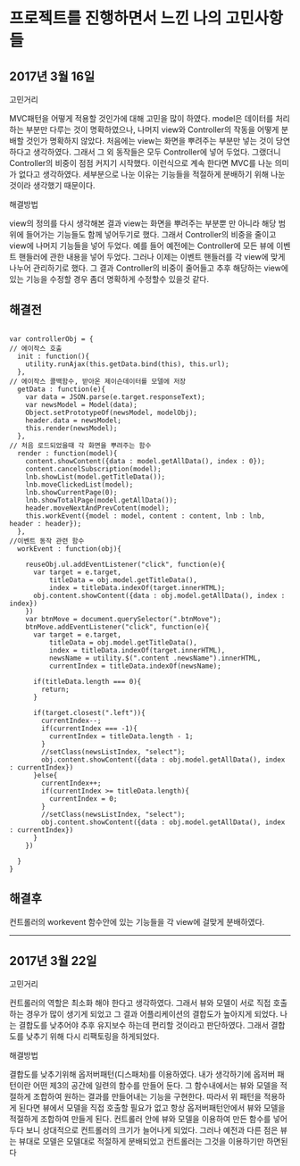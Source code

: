 프로젝트를 진행하면서 느낀 나의 고민사항들
=========

2017년 3월 16일
---------
고민거리

MVC패턴을 어떻게 적용할 것인가에 대해 고민을 많이 하였다.
model은 데이터를 처리하는 부분만 다루는 것이 명확하였으나, 나머지 view와 Controller의 작동을 어떻게 분배할 것인가 명확하지 않았다.
처음에는 view는 화면을 뿌려주는 부분만 넣는 것이 당연하다고 생각하였다. 그래서 그 외 동작들은 모두 Controller에 넣어 두었다.
그랬더니 Controller의 비중이 점점 커지기 시작했다. 이런식으로 계속 한다면 MVC를 나눈 의미가 없다고 생각하였다. 세부분으로 나눈 이유는
기능들을 적절하게 분배하기 위해 나눈것이라 생각했기 때문이다.

해결방법

view의 정의를 다시 생각해본 결과 view는 화면을 뿌려주는 부분뿐 만 아니라 해당 범위에 들어가는 기능들도 함께 넣어두기로 했다.
그래서 Controller의 비중을 줄이고 view에 나머지 기능들을 넣어 두었다. 예를 들어 예전에는 Controller에 모든 뷰에 이벤트 핸들러에
관한 내용을 넣어 두었다. 그러나 이제는 이벤트 핸들러를 각 view에 맞게 나누어 관리하기로 했다. 그 결과 Controller의 비중이 줄어들고 추후
해당하는 view에 있는 기능을 수정할 경우 좀더 명확하게 수정할수 있을것 같다.

해결전
---------
<pre><code>
var controllerObj = {
// 에이작스 호출
  init : function(){
    utility.runAjax(this.getData.bind(this), this.url);
  },
// 에이작스 콜백함수, 받아온 제이슨데이터를 모델에 저장
  getData : function(e){
    var data = JSON.parse(e.target.responseText);
    var newsModel = Model(data);
    Object.setPrototypeOf(newsModel, modelObj);
    header.data = newsModel;
    this.render(newsModel);
  },
// 처음 로드되었을때 각 화면을 뿌려주는 함수
  render : function(model){
    content.showContent({data : model.getAllData(), index : 0});
    content.cancelSubscription(model);
    lnb.showList(model.getTitleData());
    lnb.moveClickedList(model);
    lnb.showCurrentPage(0);
    lnb.showTotalPage(model.getAllData());
    header.moveNextAndPrevCotent(model);
    this.workEvent({model : model, content : content, lnb : lnb, header : header});
  },
//이벤트 동작 관련 함수
  workEvent : function(obj){

    reuseObj.ul.addEventListener("click", function(e){
      var target = e.target,
          titleData = obj.model.getTitleData(),
          index = titleData.indexOf(target.innerHTML);
      obj.content.showContent({data : obj.model.getAllData(), index : index})
    })
    var btnMove = document.querySelector(".btnMove");
    btnMove.addEventListener("click", function(e){
      var target = e.target,
          titleData = obj.model.getTitleData(),
          index = titleData.indexOf(target.innerHTML),
          newsName = utility.$(".content .newsName").innerHTML,
          currentIndex = titleData.indexOf(newsName);

      if(titleData.length === 0){
        return;
      }

      if(target.closest(".left")){
        currentIndex--;
        if(currentIndex === -1){
          currentIndex = titleData.length - 1;
        }
        //setClass(newsListIndex, "select");
        obj.content.showContent({data : obj.model.getAllData(), index : currentIndex})
      }else{
        currentIndex++;
        if(currentIndex >= titleData.length){
          currentIndex = 0;
        }
        //setClass(newsListIndex, "select");
        obj.content.showContent({data : obj.model.getAllData(), index : currentIndex})
      }
    })

  }
}
</code></pre>

해결후
---------
컨트롤러의 workevent 함수안에 있는 기능들을 각 view에 걸맞게 분배하였다.

---------
2017년 3월 22일
---------
고민거리

컨트롤러의 역할은 최소화 해야 한다고 생각하였다. 그래서 뷰와 모델이 서로 직접 호출하는 경우가 많이 생기게 되었고 그 결과 어플리케이션의
결합도가 높아지게 되었다. 나는 결합도를 낮추어야 추후 유지보수 하는데 편리할 것이라고 판단하였다. 그래서 결합도를 낮추기 위해 다시 리팩토링을 하게되었다.

해결방법

결합도를 낮추기위해 옵저버패턴(디스패처)를 이용하였다. 내가 생각하기에 옵저버 패턴이란 어떤 제3의 공간에 일련의 함수를 만들어 둔다. 그 함수내에서는
뷰와 모델을 적절하게 조합하여 원하는 결과를 만들어내는 기능을 구현한다. 따라서 위 패턴을 적용하게 된다면 뷰에서 모델을 직접 호출할 필요가 없고 항상
옵저버패턴안에서 뷰와 모델을 적절하게 조합하여 만들게 된다. 컨트롤러 안에 뷰와 모델을 이용하여 만든 함수를 넣어두다 보니 상대적으로 컨트롤러의 크기가
늘어나게 되었다. 그러나 예전과 다른 점은 뷰는 뷰대로 모델은 모델대로 적절하게 분배되었고 컨트롤러는 그것을 이용하기만 하면된다
